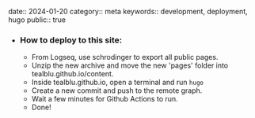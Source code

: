 date:: 2024-01-20
category:: meta
keywords:: development, deployment, hugo
public:: true

- ### How to deploy to this site:
	- From Logseq, use schrodinger to export all public pages.
	- Unzip the new archive and move the new 'pages' folder into tealblu.github.io/content.
	- Inside tealblu.github.io, open a terminal and run `hugo`
	- Create a new commit and push to the remote graph.
	- Wait a few minutes for Github Actions to run.
	- Done!